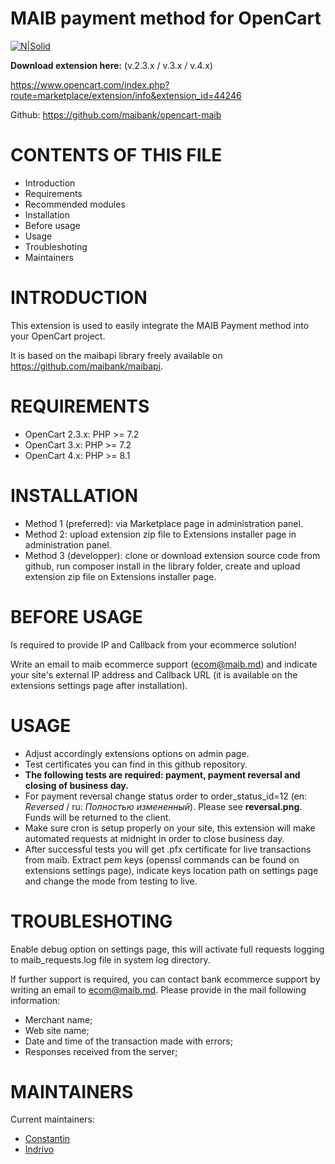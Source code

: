 # MAIB payment method for OpenCart 

[![N|Solid](https://www.maib.md/images/logo.svg)](https://www.maib.md)

**Download extension here:** (v.2.3.x / v.3.x / v.4.x)

https://www.opencart.com/index.php?route=marketplace/extension/info&extension_id=44246

Github: https://github.com/maibank/opencart-maib

CONTENTS OF THIS FILE
=====================

 * Introduction
 * Requirements
 * Recommended modules
 * Installation
 * Before usage
 * Usage
 * Troubleshoting
 * Maintainers


INTRODUCTION
============

This extension is used to easily integrate the MAIB Payment method into your OpenCart project.

It is based on the maibapi library freely available on https://github.com/maibank/maibapi.

REQUIREMENTS
============

 * OpenCart 2.3.x: PHP >= 7.2
 * OpenCart 3.x: PHP >= 7.2
 * OpenCart 4.x: PHP >= 8.1

INSTALLATION
============

 * Method 1 (preferred): via Marketplace page in administration panel.
 * Method 2: upload extension zip file to Extensions installer page in administration panel.
 * Method 3 (developper): clone or download extension source code from github, run composer install in the library folder, create and upload extension zip file on Extensions installer page. 


BEFORE USAGE
============

Is required to provide IP and Callback from your ecommerce solution!

Write an email to maib ecommerce support (ecom@maib.md) and indicate your site's external IP address and Callback URL (it is available on the extensions settings page after installation).


USAGE
=====

 * Adjust accordingly extensions options on admin page.
 * Test certificates you can find in this github repository.
 * **The following tests are required: payment, payment reversal and closing of business day.**
 * For payment reversal change status order to order_status_id=12 (en: *Reversed* / ru: *Полностью измененный*). Please see **reversal.png**. Funds will be returned to the client.
 * Make sure cron is setup properly on your site, this extension will make automated requests at midnight in order to close business day.
 * After successful tests you will get .pfx certificate for live transactions from maib. Extract pem keys (openssl commands can be found on extensions settings page), indicate keys location path on settings page and change the mode from testing to live.


TROUBLESHOTING
==============

Enable debug option on settings page, this will activate full requests logging to maib_requests.log file in system log directory.

If further support is required, you can contact bank ecommerce support by writing an email to ecom@maib.md.
Please provide in the mail following information:

- Merchant name;
- Web site name;
- Date and time of the transaction made with errors;
- Responses received from the server;


MAINTAINERS
===========

Current maintainers:

 * [Constantin](https://github.com/kostealupu)
 * [Indrivo](https://github.com/indrivo)
